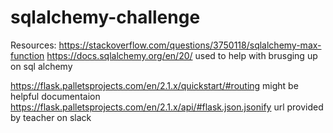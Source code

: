 # sqlalchemy-challenge

Resources:
https://stackoverflow.com/questions/3750118/sqlalchemy-max-function 
https://docs.sqlalchemy.org/en/20/ used to help with brusging up on sql alchemy

https://flask.palletsprojects.com/en/2.1.x/quickstart/#routing might be helpful documentaion
https://flask.palletsprojects.com/en/2.1.x/api/#flask.json.jsonify  url provided by teacher on slack
